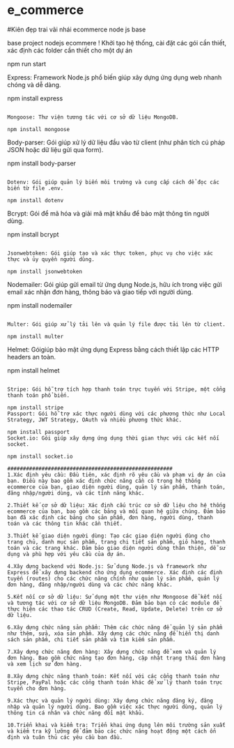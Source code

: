# e_commerce
#Kiên đẹp trai vãi nhái
ecommerce node js base

base project nodejs ecommere
! Khởi tạo hệ thống, cài đặt các gói cần thiết, xác định các folder cần thiết cho một dự án

npm run start


Express: Framework Node.js phổ biến giúp xây dựng ứng dụng web nhanh chóng và dễ dàng.

npm install express
```

Mongoose: Thư viện tương tác với cơ sở dữ liệu MongoDB.

npm install mongoose
```

Body-parser: Gói giúp xử lý dữ liệu đầu vào từ client (như phân tích cú pháp JSON hoặc dữ liệu gửi qua form).

npm install body-parser
```

Dotenv: Gói giúp quản lý biến môi trường và cung cấp cách để đọc các biến từ file .env.

npm install dotenv
```

Bcrypt: Gói để mã hóa và giải mã mật khẩu để bảo mật thông tin người dùng.

npm install bcrypt
```

Jsonwebtoken: Gói giúp tạo và xác thực token, phục vụ cho việc xác thực và ủy quyền người dùng.

npm install jsonwebtoken
```

Nodemailer: Gói giúp gửi email từ ứng dụng Node.js, hữu ích trong việc gửi email xác nhận đơn hàng, thông báo và giao tiếp với người dùng.

npm install nodemailer
```

Multer: Gói giúp xử lý tải lên và quản lý file được tải lên từ client.

npm install multer
```

Helmet: Góigiúp bảo mật ứng dụng Express bằng cách thiết lập các HTTP headers an toàn.

npm install helmet
```

Stripe: Gói hỗ trợ tích hợp thanh toán trực tuyến với Stripe, một cổng thanh toán phổ biến.

npm install stripe
Passport: Gói hỗ trợ xác thực người dùng với các phương thức như Local Strategy, JWT Strategy, OAuth và nhiều phương thức khác.

npm install passport
Socket.io: Gói giúp xây dựng ứng dụng thời gian thực với các kết nối socket.

npm install socket.io

#####################################################
1.Xác định yêu cầu: Đầu tiên, xác định rõ yêu cầu và phạm vi dự án của bạn. Điều này bao gồm xác định chức năng cần có trong hệ thống ecommerce của bạn, giao diện người dùng, quản lý sản phẩm, thanh toán, đăng nhập/người dùng, và các tính năng khác.

2.Thiết kế cơ sở dữ liệu: Xác định cấu trúc cơ sở dữ liệu cho hệ thống ecommerce của bạn, bao gồm các bảng và mối quan hệ giữa chúng. Đảm bảo bạn đã xác định các bảng cho sản phẩm, đơn hàng, người dùng, thanh toán và các thông tin khác cần thiết.

3.Thiết kế giao diện người dùng: Tạo các giao diện người dùng cho trang chủ, danh mục sản phẩm, trang chi tiết sản phẩm, giỏ hàng, thanh toán và các trang khác. Đảm bảo giao diện người dùng thân thiện, dễ sử dụng và phù hợp với yêu cầu của dự án.

4.Xây dựng backend với Node.js: Sử dụng Node.js và framework như Express để xây dựng backend cho ứng dụng ecommerce. Xác định các định tuyến (routes) cho các chức năng chính như quản lý sản phẩm, quản lý đơn hàng, đăng nhập/người dùng và các chức năng khác.

5.Kết nối cơ sở dữ liệu: Sử dụng một thư viện như Mongoose để kết nối và tương tác với cơ sở dữ liệu MongoDB. Đảm bảo bạn có các module để thực hiện các thao tác CRUD (Create, Read, Update, Delete) trên cơ sở dữ liệu.

6.Xây dựng chức năng sản phẩm: Thêm các chức năng để quản lý sản phẩm như thêm, sửa, xóa sản phẩm. Xây dựng các chức năng để hiển thị danh sách sản phẩm, chi tiết sản phẩm và tìm kiếm sản phẩm.

7.Xây dựng chức năng đơn hàng: Xây dựng chức năng để xem và quản lý đơn hàng. Bao gồm chức năng tạo đơn hàng, cập nhật trạng thái đơn hàng và xem lịch sử đơn hàng.

8.Xây dựng chức năng thanh toán: Kết nối với các cổng thanh toán như Stripe, PayPal hoặc các cổng thanh toán khác để xử lý thanh toán trực tuyến cho đơn hàng.

9.Xác thực và quản lý người dùng: Xây dựng chức năng đăng ký, đăng nhập và quản lý người dùng. Bao gồm việc xác thực người dùng, quản lý thông tin cá nhân và chức năng đổi mật khẩu.

10.Triển khai và kiểm tra: Triển khai ứng dụng lên môi trường sản xuất và kiểm tra kỹ lưỡng để đảm bảo các chức năng hoạt động một cách ổn định và tuân thủ các yêu cầu ban đầu.
